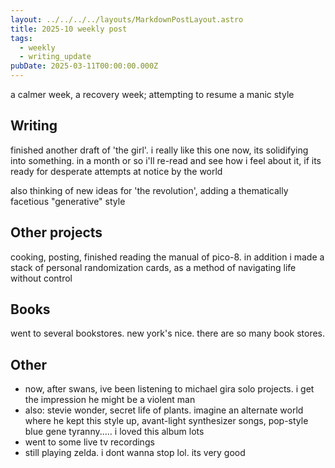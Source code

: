 ```yaml
---
layout: ../../../../layouts/MarkdownPostLayout.astro
title: 2025-10 weekly post
tags:
  - weekly
  - writing_update
pubDate: 2025-03-11T00:00:00.000Z
---
```


a calmer week, a recovery week; attempting to resume a manic style

## Writing
finished another draft of 'the girl'. i really like this one now, its solidifying into something. in a month or so i'll re-read and see how i feel about it, if its ready for desperate attempts at notice by the world

also thinking of new ideas for 'the revolution', adding a thematically facetious "generative" style

## Other projects
cooking, posting, finished reading the manual of pico-8. in addition i made a stack of personal randomization cards, as a method of navigating life without control

## Books
went to several bookstores. new york's nice. there are so many book stores. 

## Other
- now, after swans, ive been listening to michael gira solo projects. i get the impression he might be a violent man
- also: stevie wonder, secret life of plants. imagine an alternate world where he kept this style up, avant-light synthesizer songs, pop-style blue gene tyranny..... i loved this album lots
- went to some live tv recordings 
- still playing zelda. i dont wanna stop lol. its very good

